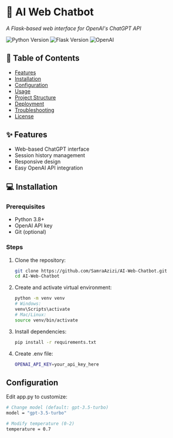 # 🤖 AI Web Chatbot  
*A Flask-based web interface for OpenAI's ChatGPT API*

![Python Version](https://img.shields.io/badge/python-3.8%2B-blue)
![Flask Version](https://img.shields.io/badge/flask-2.0%2B-lightgrey)
![OpenAI](https://img.shields.io/badge/OpenAI-gpt--3.5%2B-brightgreen)

## 📌 Table of Contents
- [Features](#-features)
- [Installation](#-installation)
- [Configuration](#-configuration)
- [Usage](#-usage)
- [Project Structure](#-project-structure)
- [Deployment](#-deployment)
- [Troubleshooting](#-troubleshooting)
- [License](#-license)

## ✨ Features
- Web-based ChatGPT interface
- Session history management
- Responsive design
- Easy OpenAI API integration

## 💻 Installation

### Prerequisites
- Python 3.8+
- OpenAI API key
- Git (optional)

### Steps
1. Clone the repository:
   ```bash
   git clone https://github.com/SamraAzizi/AI-Web-Chatbot.git
   cd AI-Web-Chatbot
   ```

2. Create and activate virtual environment:
   ```bash
   python -m venv venv
   # Windows:
   venv\Scripts\activate
   # Mac/Linux:
   source venv/bin/activate
   ```
3. Install dependencies:
   ```bash
   pip install -r requirements.txt
   ```

4. Create .env file:
   ```bash
   OPENAI_API_KEY=your_api_key_here
   ```

## Configuration

Edit app.py to customize:
   ```bash
   # Change model (default: gpt-3.5-turbo)
   model = "gpt-3.5-turbo"  

   # Modify temperature (0-2)
   temperature = 0.7
   ```
   
